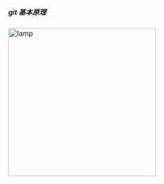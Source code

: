 ##### git 基本原理
<p align="left"><img src="https://kinghuuu.github.io/Resource/img/git.png" alt="lamp" width="300"/></p>



